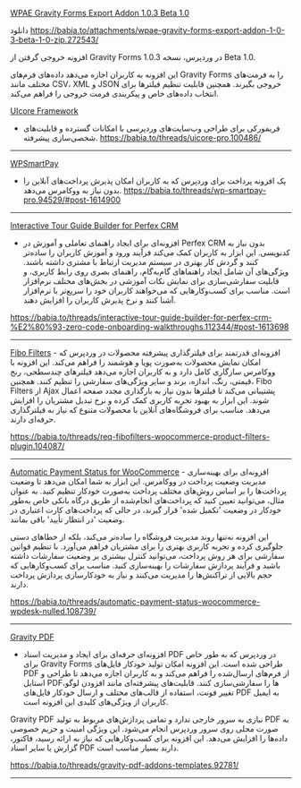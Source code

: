 [WPAE Gravity Forms Export Addon 1.0.3 Beta 1.0](https://babia.to/attachments/wpae-gravity-forms-export-addon-1-0-3-beta-1-0-zip.272543/)

دانلود  https://babia.to/attachments/wpae-gravity-forms-export-addon-1-0-3-beta-1-0-zip.272543/


افزونه خروجی گرفتن از Gravity Forms در وردپرس، نسخه 1.0.3 Beta 1.0.

این افزونه به کاربران اجازه می‌دهد داده‌های فرم‌های Gravity Forms را به فرمت‌های مختلف مانند CSV، XML و JSON خروجی بگیرند. همچنین قابلیت تنظیم فیلترها برای انتخاب داده‌های خاص و پیکربندی فرمت خروجی را فراهم می‌کند.

[UIcore Framework](https://www.uicore.co/framework/) 
- فریمورکی برای طراحی وب‌سایت‌های وردپرسی با امکانات گسترده و قابلیت‌های شخصی‌سازی پیشرفته.
https://babia.to/threads/uicore-pro.100486/

---


[WPSmartPay](https://wpsmartpay.com/) 
- یک افزونه پرداخت برای وردپرس که به کاربران امکان پذیرش پرداخت‌های آنلاین را بدون نیاز به ووکامرس می‌دهد.
https://babia.to/threads/wp-smartpay-pro.94529/#post-1614900

---

[Interactive Tour Guide Builder for Perfex CRM](https://codecanyon.net/item/interactive-tour-guide-builder-for-perfex-crm-zerocode-onboarding-walkthroughs/54969625) 
- افزونه‌ای برای ایجاد راهنمای تعاملی و آموزش در Perfex CRM بدون نیاز به کدنویسی. این ابزار به کاربران کمک می‌کند فرآیند ورود و آموزش کاربران را ساده‌تر کنند و گردش کار بهتری در سیستم مدیریت ارتباط با مشتری داشته باشند. ویژگی‌های آن شامل ایجاد راهنماهای گام‌به‌گام، راهنمای بصری روی رابط کاربری، و قابلیت سفارشی‌سازی برای نمایش نکات آموزشی در بخش‌های مختلف نرم‌افزار است. مناسب برای کسب‌وکارهایی که می‌خواهند کاربران خود را سریع‌تر با نرم‌افزار آشنا کنند و نرخ پذیرش کاربران را افزایش دهند.

https://babia.to/threads/interactive-tour-guide-builder-for-perfex-crm-%E2%80%93-zero-code-onboarding-walkthroughs.112344/#post-1613698

---

[Fibo Filters](https://fibofilters.com/) -
افزونه‌ای قدرتمند برای فیلترگذاری پیشرفته محصولات در وردپرس که امکان نمایش محصولات
به‌صورت پویا و هوشمند را فراهم می‌کند. این افزونه با ووکامرس سازگاری کامل دارد و به کاربران اجازه می‌دهد فیلترهای چندسطحی، رنج قیمتی، رنگ، اندازه، برند و سایر ویژگی‌های سفارشی را تنظیم کنند. همچنین، Fibo Filters از Ajax پشتیبانی می‌کند تا فیلترها بدون نیاز به بارگذاری مجدد صفحه اعمال شوند. این ابزار به بهبود تجربه کاربری کمک کرده و نرخ تبدیل مشتریان را افزایش می‌دهد. مناسب برای فروشگاه‌های آنلاین با محصولات متنوع که نیاز به فیلترگذاری حرفه‌ای دارند.

https://babia.to/threads/req-fibofilters-woocommerce-product-filters-plugin.104087/

---

[Automatic Payment Status for WooCommerce](https://wpdesk.net/products/automatic-payment-status-woocommerce/) -
افزونه‌ای برای بهینه‌سازی مدیریت وضعیت پرداخت در ووکامرس. این ابزار به شما امکان می‌دهد تا وضعیت پرداخت‌ها را بر اساس روش‌های مختلف پرداخت به‌صورت خودکار تنظیم کنید. به عنوان مثال، می‌توانید تعیین کنید که پرداخت‌های انجام‌شده از طریق درگاه بانکی خاص به‌طور خودکار در وضعیت 'تکمیل شده' قرار گیرند، در حالی که پرداخت‌های کارت اعتباری در وضعیت 'در انتظار تأیید' باقی بمانند.

این افزونه نه‌تنها روند مدیریت فروشگاه را ساده‌تر می‌کند، بلکه از خطاهای دستی جلوگیری کرده و تجربه کاربری بهتری را برای مشتریان فراهم می‌آورد. با تنظیم قوانین سفارشی برای هر روش پرداخت، می‌توانید کنترل بیشتری بر وضعیت سفارشات داشته باشید و فرآیند پردازش سفارشات را بهینه‌سازی کنید. مناسب برای کسب‌وکارهایی که حجم بالایی از تراکنش‌ها را مدیریت می‌کنند و نیاز به خودکارسازی پردازش پرداخت دارند.

https://babia.to/threads/automatic-payment-status-woocommerce-wpdesk-nulled.108739/

---
[Gravity PDF](https://gravitypdf.com/store/) 
- افزونه‌ای حرفه‌ای برای ایجاد و مدیریت اسناد PDF در وردپرس که به طور خاص برای Gravity Forms طراحی شده است. این افزونه امکان تولید خودکار فایل‌های PDF از فرم‌های ارسال‌شده را فراهم می‌کند و به کاربران اجازه می‌دهد تا طراحی و استایل PDFها را سفارشی‌سازی کنند. قابلیت‌های پیشرفته‌ای مانند افزودن لوگو، تغییر فونت، استفاده از قالب‌های مختلف و ارسال خودکار فایل‌های PDF به ایمیل کاربران از ویژگی‌های کلیدی این افزونه است.

Gravity PDF نیازی به سرور خارجی ندارد و تمامی پردازش‌های مربوط به تولید PDF به صورت محلی روی سرور وردپرس انجام می‌شود. این ویژگی امنیت و حریم خصوصی داده‌ها را افزایش می‌دهد. این افزونه برای کسب‌وکارهایی که نیاز به ارائه رسید، فاکتور، گزارش یا سایر اسناد PDF دارند بسیار مناسب است.

https://babia.to/threads/gravity-pdf-addons-templates.92781/

---

